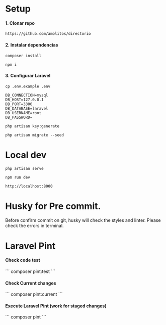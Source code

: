 # Setup

#### 1. Clonar repo

  
```
https://github.com/amolitos/directorio
```

#### 2. Instalar dependencias

```
composer install
```

```
npm i
```

#### 3. Configurar Laravel

```
cp .env.example .env
```

```
DB_CONNECTION=mysql
DB_HOST=127.0.0.1
DB_PORT=3306
DB_DATABASE=laravel
DB_USERNAME=root
DB_PASSWORD=
```

```
php artisan key:generate
```

```
php artisan migrate --seed
```

# Local dev

```
php artisan serve
```

```
npm run dev
```

```
http://localhost:8000
```

# Husky for Pre commit.
Before confirm commit on git, husky will check the styles and linter.
Please check the errors in terminal.

# Laravel Pint
#### Check code test
´´´
composer pint:test
´´´

#### Check Current changes
´´´
composer pint:current
´´´

#### Execute Laravel Pint (work for staged changes)
´´´
composer pint
´´´



